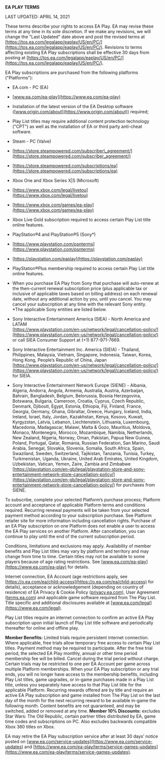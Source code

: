 **EA PLAY TERMS**  
  
LAST UPDATED: APRIL 14, 2021  
  
These terms describe your rights to access EA Play. EA may revise these terms at any time in its sole discretion. If we make any revisions, we will change the "Last Updated" date above and post the revised terms at [https://tos.ea.com/legalapp/eaplay/US/en/PC/](https://tos.ea.com/legalapp/eaplay/US/en/PC/). Revisions to terms affecting existing EA Play subscriptions shall be effective 30 days from posting at [https://tos.ea.com/legalapp/eaplay/US/en/PC/](https://tos.ea.com/legalapp/eaplay/US/en/PC/).  
  
EA Play subscriptions are purchased from the following platforms ("Platforms"):

*   EA.com - PC (EA)

*   [www.ea.com/ea-play](https://www.ea.com/ea-play)
*   Installation of the latest version of the EA Desktop software ([www.origin.com/about](https://www.origin.com/about)) required;
*   Play List titles may require additional content protection technology ("CPT") as well as the installation of EA or third party anti-cheat software.

*   Steam - PC (Valve)

*   [https://store.steampowered.com/subscriber\_agreement/](https://store.steampowered.com/subscriber_agreement/)
*   [https://store.steampowered.com/subscriptions/ea](https://store.steampowered.com/subscriptions/ea)

*   Xbox One and Xbox Series X|S (Microsoft)

*   [https://www.xbox.com/legal/livetou](https://www.xbox.com/legal/livetou)
*   [https://www.xbox.com/games/ea-play](https://www.xbox.com/games/ea-play)
*   Xbox Live Gold subscription required to access certain Play List title online features.

*   PlayStation®4 and PlayStation®5 (Sony\*)

*   [https://www.playstation.com/psnterms](https://www.playstation.com/psnterms)
*   [https://playstation.com/eaplay](https://playstation.com/eaplay)
*   PlayStation®Plus membership required to access certain Play List title online features.
*   When you purchase EA Play from Sony that purchase will auto-renew at the then-current renewal subscription price (plus applicable tax or inclusive of applicable taxes based on billing address) on each renewal date, without any additional action by you, until you cancel. You may cancel your subscription at any time with the relevant Sony entity.  
    \*The applicable Sony entities are listed below.

*   Sony Interactive Entertainment America (SIEA) - North America and LATAM  
    [https://www.playstation.com/en-us/network/legal/cancellation-policy/](https://www.playstation.com/en-us/network/legal/cancellation-policy/) or call SIEA Consumer Support at (+1) 877-971-7669.
*   Sony Interactive Entertainment Inc. America (SIEIA) - Thailand, Philippines, Malaysia, Vietnam, Singapore, Indonesia, Taiwan, Korea, Hong Kong, People’s Republic of China, Japan  
    [https://www.playstation.com/en-us/network/legal/cancellation-policy/](https://www.playstation.com/en-us/network/legal/cancellation-policy/) for SIEIA.
*   Sony Interactive Entertainment Network Europe (SIENE) - Albania, Algeria, Andorra, Angola, Armenia, Australia, Austria, Azerbaijan, Bahrain, Bangladesh, Belgium, Belorussia, Bosnia Herzegovina, Botswana, Bulgaria, Cameroon, Croatia, Cyprus, Czech Republic, Denmark, Djibouti, Egypt, Estonia, Ethiopia, Fiji, Finland, France, Georgia, Germany, Ghana, Gibraltar, Greece, Hungary, Iceland, India, Ireland, Israel, Italy, Jordan, Kazakhstan, Kenya, Kosovo, Kuwait, Kyrgyzstan, Latvia, Lebanon, Liechtenstein, Lithuania, Luxembourg, Macedonia, Madagascar, Malawi, Malta & Gozo, Mauritius, Moldova, Monaco, Montenegro, Morocco, Mozambique, Namibia, Netherlands, New Zealand, Nigeria, Norway, Oman, Pakistan, Papua New Guinea, Poland, Portugal, Qatar, Romania, Russian Federation, San Marino, Saudi Arabia, Senegal, Slovakia, Slovenia, Somalia, South Africa, Spain, Swaziland, Sweden, Switzerland, Tajikistan, Tanzania, Tunisia, Turkey, Turkmenistan, Uganda, Ukraine, United Arab Emirates, United Kingdom, Uzbekistan, Vatican, Yemen, Zaire, Zambia and Zimbabwe  
    [https://playstation.com/en-gb/legal/playstation-store-and-sony-entertainment-network-store-cancellation-policy/](https://playstation.com/en-gb/legal/playstation-store-and-sony-entertainment-network-store-cancellation-policy/) for purchases from SIENE.

  
To subscribe, complete your selected Platform’s purchase process; Platform account and acceptance of applicable Platform terms and conditions required. Recurring renewal payments will be taken from your selected payment method according to your subscription purchase. See Platform retailer site for more information including cancellation rights. Purchase of an EA Play subscription on one Platform does not enable a user to access the EA Play services on another Platform. After cancellation, you can continue to play until the end of the current subscription period.  
  
Conditions, limitations and exclusions may apply. Availability of member benefits and Play List titles may vary by platform and territory and may change from time to time. Certain titles may not be available to some players because of age rating restrictions. See [www.ea.com/ea-play](https://www.ea.com/ea-play) for details.  
  
Internet connection, EA Account (age restrictions apply, see [https://o.ea.com/ea/child-access](https://o.ea.com/ea/child-access) for details), acceptance or acknowledgement (depending on country of residence) of EA Privacy & Cookie Policy ([privacy.ea.com](https://tos.ea.com/legalapp/WEBPRIVACY/US/en/PC/)), User Agreement ([terms.ea.com](https://tos.ea.com/legalapp/WEBTERMS/US/en/PC/)) and applicable game software required from The Play List. Title specific and additional disclosures available at [www.ea.com/legal](https://www.ea.com/legal).  
  
Play List titles require an internet connection to confirm an active EA Play subscription upon initial launch of Play List title software and periodically thereafter for online and offline play.  
  
**Member Benefits:** Limited trials require persistent internet connection. Where applicable, free trials allow temporary free access to certain Play List titles. Payment method may be required to participate. After the free trial period, the selected EA Play monthly, annual or other time period membership fee will be billed. Cancel during the trial period without charge. Certain trials may be restricted to one per EA Account per game across multiple Platform memberships. When your EA Play subscription or any trial ends, you will no longer have access to the membership benefits, including Play List titles, game upgrades, or in-game purchases made in a Play List title, unless you separately have access to that Play List title for the applicable Platform. Recurring rewards offered are by title and require an active EA Play subscription and game installed from The Play List on the last day of the month for the next recurring reward to be available in-game the following month. Content benefits are not guaranteed, and may be switched, added or removed at any time. **Member 10% Discounts:** excludes Star Wars: The Old Republic, certain partner titles distributed by EA, game time codes and subscriptions on PC. Also excludes backwards compatible Xbox 360 titles on Xbox.  
  
EA may retire the EA Play subscription service after at least 30 days’ notice posted on [www.ea.com/service-updates](https://www.ea.com/service-updates) and [https://www.ea.com/ea-play/terms/service-games-updates](https://www.ea.com/ea-play/terms/service-games-updates).